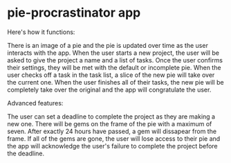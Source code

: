 # pie-procrastinator app

Here's how it functions:

There is an image of a pie and the pie is updated over time as the user interacts with the app.
When the user starts a new project, the user will be asked to give the project a name and a list of tasks.
Once the user confirms their settings, they will be met with the default or incomplete pie.
When the user checks off a task in the task list, a slice of the new pie will take over the current one.
When the user finishes all of their tasks, the new pie will be completely take over the original and the app will congratulate the user.

Advanced features:

The user can set a deadline to complete the project as they are making a new one.
There will be gems on the frame of the pie with a maximum of seven.
After exactly 24 hours have passed, a gem will dissapear from the frame.
If all of the gems are gone, the user will lose access to their pie and the app will acknowledge the user's failure to complete the project before the deadline.


